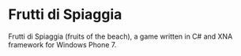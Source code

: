 ﻿Frutti di Spiaggia
============

Frutti di Spiaggia (fruits of the beach), a game written in C# and XNA framework for Windows Phone 7.
